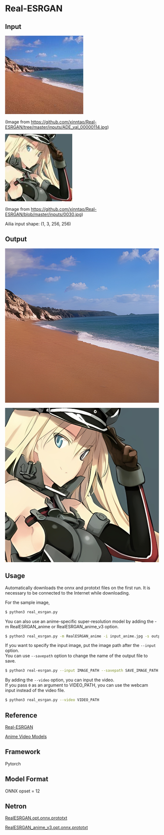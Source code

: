 # Real-ESRGAN

## Input

![Input](input.jpg)

(Image from https://github.com/xinntao/Real-ESRGAN/tree/master/inputs/ADE_val_00000114.jpg)

![Input](input_anime.jpg)

(Image from https://github.com/xinntao/Real-ESRGAN/blob/master/inputs/0030.jpg)

Ailia input shape: (1, 3, 256, 256)

## Output

![Output](output.jpg)

![Output](output_anime.jpg)

## Usage

Automatically downloads the onnx and prototxt files on the first run. It is necessary to be connected to the Internet
while downloading.

For the sample image,

``` bash
$ python3 real_esrgan.py
```

You can also use an anime-specific super-resolution model by adding the -m RealESRGAN_anime or RealESRGAN_anime_v3 option.

```bash
$ python3 real_esrgan.py -m RealESRGAN_anime -i input_anime.jpg -s output_anime.jpg
```

If you want to specify the input image, put the image path after the `--input` option.  
You can use `--savepath` option to change the name of the output file to save.

```bash
$ python3 real-esrgan.py --input IMAGE_PATH --savepath SAVE_IMAGE_PATH
```

By adding the `--video` option, you can input the video.   
If you pass `0` as an argument to VIDEO_PATH, you can use the webcam input instead of the video file.

```bash
$ python3 real_esrgan.py --video VIDEO_PATH
```

## Reference

[Real-ESRGAN](https://github.com/xinntao/Real-ESRGAN)

[Anime Video Models](https://github.com/xinntao/Real-ESRGAN/blob/master/docs/anime_video_model.md)

## Framework

Pytorch

## Model Format

ONNX opset = 12

## Netron

[RealESRGAN.opt.onnx.prototxt](https://netron.app/?url=https://storage.googleapis.com/ailia-models/real-esrgan/RealESRGAN.opt.onnx.prototxt)

[RealESRGAN_anime_v3.opt.onnx.prototxt](https://netron.app/?url=https://storage.googleapis.com/ailia-models/real-esrgan/RealESRGAN_anime_v3.opt.onnx.prototxt)
